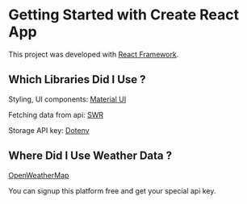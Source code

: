 # Getting Started with Create React App

This project was developed with [React Framework](https://github.com/facebook/create-react-app).

## Which Libraries Did I Use ?

Styling, UI components: [Material UI](https://mui.com/)

Fetching data from api: [SWR](https://swr.vercel.app/)

Storage API key: [Dotenv](https://github.com/motdotla/dotenv)

## Where Did I Use Weather Data ?

[OpenWeatherMap](https://openweathermap.org/)

You can signup this platform free and get your special api key.
